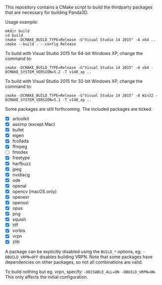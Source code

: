 This repository contains a CMake script to build the thirdparty packages that
are necessary for building Panda3D.

Usage example:

    mkdir build
    cd build
    cmake -DCMAKE_BUILD_TYPE=Release -G"Visual Studio 14 2015" -A x64 ..
    cmake --build . --config Release

To build with Visual Studio 2015 for 64-bit Windows XP, change the command to:

    cmake -DCMAKE_BUILD_TYPE=Release -G"Visual Studio 14 2015" -A x64 -DCMAKE_SYSTEM_VERSION=5.2 -T v140_xp ..

To build with Visual Studio 2015 for 32-bit Windows XP, change the command to:

    cmake -DCMAKE_BUILD_TYPE=Release -G"Visual Studio 14 2015" -A Win32 -DCMAKE_SYSTEM_VERSION=5.1 -T v140_xp ..

Some packages are still forthcoming.  The included packages are ticked.
- [x] artoolkit
- [x] assimp (except Mac)
- [x] bullet
- [x] eigen
- [x] fcollada
- [x] ffmpeg
- [ ] fmodex
- [x] freetype
- [x] harfbuzz
- [x] jpeg
- [x] nvidiacg
- [x] ode
- [x] openal
- [x] opencv (macOS only)
- [x] openexr
- [x] openssl
- [x] opus
- [x] png
- [x] squish
- [x] tiff
- [x] vorbis
- [x] vrpn
- [x] zlib

A package can be explicitly disabled using the `BUILD_*` options, eg. `-DBUILD_VRPN=OFF` disables building VRPN.  Note that some packages have dependencies on other packages, so not all combinations are valid.

To build nothing but eg. vrpn, specify: `-DDISABLE_ALL=ON -DBUILD_VRPN=ON`.  This only affects the initial configuration.
